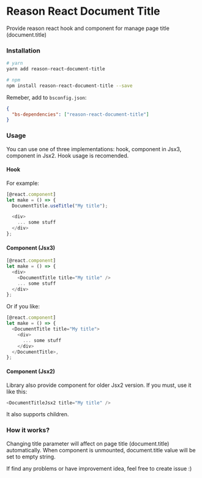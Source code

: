 # Reason React Document Title
Provide reason react hook and component for manage page title (document.title)

### Installation
```sh
# yarn
yarn add reason-react-document-title

# npm
npm install reason-react-document-title --save
```
Remeber, add to `bsconfig.json`:
```json
{
  "bs-dependencies": ["reason-react-document-title"]
}
```

### Usage
You can use one of three implementations: hook, component in Jsx3, component in Jsx2.
Hook usage is recomended.

#### Hook
For example:
```javascript
[@react.component]
let make = () => {
  DocumentTitle.useTitle("My title");

  <div>
    ... some stuff
  </div>
};
```

#### Component (Jsx3)
```javascript
[@react.component]
let make = () => {
  <div>
    <DocumentTitle title="My title" />
    ... some stuff
  </div>
};
```

Or if you like:
```javascript
[@react.component]
let make = () => {
  <DocumentTitle title="My title">
    <div>
      ... some stuff
    </div>
  </DocumentTitle>,
};
```

#### Component (Jsx2)
Library also provide component for older Jsx2 version. If you must, use it like this:
```javascript
<DocumentTitleJsx2 title="My title" />
```
It also supports children.

### How it works?
Changing title parameter will affect on page title (document.title) automatically.
When component is unmounted, document.title value will be set to empty string.

If find any problems or have improvement idea, feel free to create issue :)
